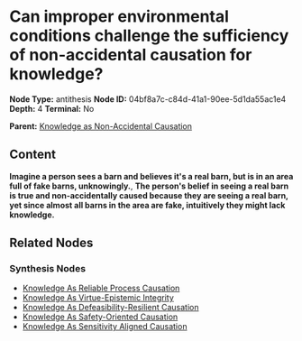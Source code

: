 # Can improper environmental conditions challenge the sufficiency of non-accidental causation for knowledge?

**Node Type:** antithesis
**Node ID:** 04bf8a7c-c84d-41a1-90ee-5d1da55ac1e4
**Depth:** 4
**Terminal:** No

**Parent:** [Knowledge as Non-Accidental Causation](knowledge-as-non-accidental-causation-synthesis-e038905b-1835-4397-8a81-d684680e0225.md)

## Content

**Imagine a person sees a barn and believes it's a real barn, but is in an area full of fake barns, unknowingly.**, **The person's belief in seeing a real barn is true and non-accidentally caused because they are seeing a real barn, yet since almost all barns in the area are fake, intuitively they might lack knowledge.**

## Related Nodes

### Synthesis Nodes

- [Knowledge As Reliable Process Causation](knowledge-as-reliable-process-causation-synthesis-11c7dcaf-7337-41fa-b756-238855b6d798.md)
- [Knowledge As Virtue-Epistemic Integrity](knowledge-as-virtue-epistemic-integrity-synthesis-b854de5a-2e1d-46fb-b8ae-a0e8502abc9e.md)
- [Knowledge As Defeasibility-Resilient Causation](knowledge-as-defeasibility-resilient-causation-synthesis-cb9e1a4c-bb3b-4555-b037-eff7a34c8ccd.md)
- [Knowledge As Safety-Oriented Causation](knowledge-as-safety-oriented-causation-synthesis-e1bf277d-4a28-4201-9d98-8e4cc8550fb2.md)
- [Knowledge As Sensitivity Aligned Causation](knowledge-as-sensitivity-aligned-causation-synthesis-3b58145b-bb30-41ae-a514-9d442e22aae2.md)
